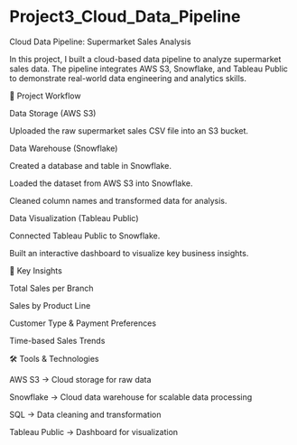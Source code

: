# Project3_Cloud_Data_Pipeline
Cloud Data Pipeline: Supermarket Sales Analysis

In this project, I built a cloud-based data pipeline to analyze supermarket sales data. The pipeline integrates AWS S3, Snowflake, and Tableau Public to demonstrate real-world data engineering and analytics skills.

📂 Project Workflow

Data Storage (AWS S3)

Uploaded the raw supermarket sales CSV file into an S3 bucket.

Data Warehouse (Snowflake)

Created a database and table in Snowflake.

Loaded the dataset from AWS S3 into Snowflake.

Cleaned column names and transformed data for analysis.

Data Visualization (Tableau Public)

Connected Tableau Public to Snowflake.

Built an interactive dashboard to visualize key business insights.

🧠 Key Insights

Total Sales per Branch

Sales by Product Line

Customer Type & Payment Preferences

Time-based Sales Trends

🛠️ Tools & Technologies

AWS S3 → Cloud storage for raw data

Snowflake → Cloud data warehouse for scalable data processing

SQL → Data cleaning and transformation

Tableau Public → Dashboard for visualization
